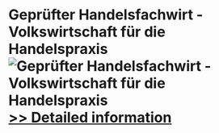 # Geprüfter Handelsfachwirt - Volkswirtschaft für die Handelspraxis<br />![Geprüfter Handelsfachwirt - Volkswirtschaft für die Handelspraxis](https://mycommerce.akamaized.net/api/pimages/P300381782/BIG/300381782.JPG)<br />[>> Detailed information](https://secure.shareit.com/shareit/product.html?productid=300381782&affiliateid=200057808)